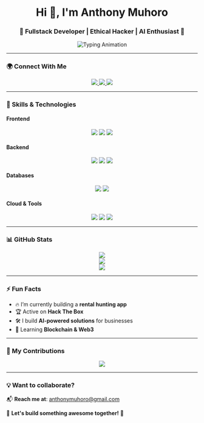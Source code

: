<!-- Stylish GitHub Profile README -->
<h1 align="center">Hi 👋, I'm Anthony Muhoro</h1>
<h3 align="center">🚀 Fullstack Developer | Ethical Hacker | AI Enthusiast 🚀</h3>

<p align="center">
  <img src="https://readme-typing-svg.demolab.com?font=Fira+Code&weight=500&pause=1000&color=00E7FF&width=435&lines=Fullstack+Developer+%7C+AI+%7C+Cybersecurity;Building+scalable+systems;Lover+of+cool+designs+%F0%9F%94%A5;Always+learning+new+techs" alt="Typing Animation" />
</p>

---

### **🌍 Connect With Me**
<p align="center">
  <a href="https://www.linkedin.com/in/anthony-muhoro" target="_blank">
    <img src="https://img.shields.io/badge/LinkedIn-0077B5?style=for-the-badge&logo=linkedin&logoColor=white" />
  </a>
  <a href="https://dev.to/anthonymuhoro" target="_blank">
    <img src="https://img.shields.io/badge/Dev.to-0A0A0A?style=for-the-badge&logo=dev.to&logoColor=white" />
  </a>
  <a href="mailto:anthonymuhoro@gmail.com">
    <img src="https://img.shields.io/badge/Email-0078D4?style=for-the-badge&logo=gmail&logoColor=white" />
  </a>
</p>

---

### **🚀 Skills & Technologies**
#### **Frontend**
<p align="center">
  <img src="https://img.shields.io/badge/React-282C34?style=for-the-badge&logo=react&logoColor=61DAFB" />
  <img src="https://img.shields.io/badge/Next.js-000000?style=for-the-badge&logo=nextdotjs&logoColor=white" />
  <img src="https://img.shields.io/badge/TailwindCSS-38B2AC?style=for-the-badge&logo=tailwind-css&logoColor=white" />
</p>

#### **Backend**
<p align="center">
  <img src="https://img.shields.io/badge/Node.js-339933?style=for-the-badge&logo=nodedotjs&logoColor=white" />
  <img src="https://img.shields.io/badge/Express.js-404D59?style=for-the-badge" />
  <img src="https://img.shields.io/badge/Prisma-1B222D?style=for-the-badge&logo=prisma&logoColor=white" />
</p>

#### **Databases**
<p align="center">
  <img src="https://img.shields.io/badge/PostgreSQL-316192?style=for-the-badge&logo=postgresql&logoColor=white" />
  <img src="https://img.shields.io/badge/MongoDB-47A248?style=for-the-badge&logo=mongodb&logoColor=white" />
</p>

#### **Cloud & Tools**
<p align="center">
  <img src="https://img.shields.io/badge/Cloudinary-0078D4?style=for-the-badge&logo=cloudinary&logoColor=white" />
  <img src="https://img.shields.io/badge/GitHub-181717?style=for-the-badge&logo=github&logoColor=white" />
  <img src="https://img.shields.io/badge/Vercel-000000?style=for-the-badge&logo=vercel&logoColor=white" />
</p>

---

### **📊 GitHub Stats**
<p align="center">
  <img src="https://github-readme-stats.vercel.app/api?username=anthonymuhoro&show_icons=true&count_private=true&theme=radical" />
  <br>
  <img src="https://github-readme-streak-stats.herokuapp.com/?user=anthonymuhoro&theme=tokyonight" />
  <br>
  <img src="https://github-readme-stats.vercel.app/api/top-langs/?username=anthonymuhoro&layout=compact&theme=radical" />
</p>

---

### **⚡ Fun Facts**
- 🔥 I’m currently building a **rental hunting app**  
- 🏆 Active on **Hack The Box**  
- 🛠️ I build **AI-powered solutions** for businesses  
- 🌱 Learning **Blockchain & Web3**  

---

### **🚀 My Contributions**
<p align="center">
  <img src="https://github-readme-activity-graph.vercel.app/graph?username=anthonymuhoro&theme=react-dark" />
</p>

---

### **💡 Want to collaborate?**
📬 **Reach me at**: [anthonymuhoro@gmail.com](mailto:anthonymuhoro@gmail.com)  

🚀 **Let's build something awesome together!** 🚀
